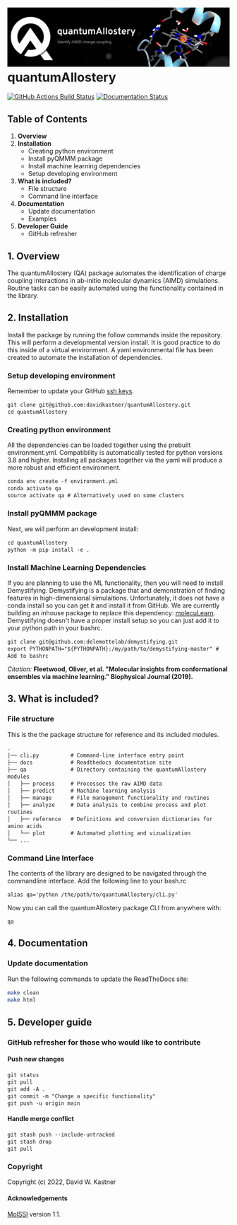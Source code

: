 ![Graphical Summary of README](docs/_static/header.webp)
quantumAllostery
==============================
[//]: # (Badges)
[![GitHub Actions Build Status](https://github.com/davidkastner/quantumAllostery/workflows/CI/badge.svg)](https://github.com/davidkastner/quantumAllostery/actions?query=workflow%3ACI)
[![Documentation Status](https://readthedocs.org/projects/quantumallostery/badge/?version=latest)](https://quantumallostery.readthedocs.io/en/latest/?badge=latest)


## Table of Contents
1. **Overview**
2. **Installation**
    * Creating python environment
    * Install pyQMMM package
    * Install machine learning dependencies
    * Setup developing environment
3. **What is included?**
    * File structure
    * Command line interface
4. **Documentation**
    * Update documentation
    * Examples
5. **Developer Guide**
    * GitHub refresher


## 1. Overview
The quantumAllostery (QA) package automates the identification of charge coupling interactions in ab-initio molecular dynamics (AIMD) simulations.
Routine tasks can be easily automated using the functionality contained in the library.

## 2. Installation
Install the package by running the follow commands inside the repository.
This will perform a developmental version install.
It is good practice to do this inside of a virtual environment.
A yaml environmental file has been created to automate the installation of dependencies.

### Setup developing environment
Remember to update your GitHub [ssh keys](https://docs.github.com/en/authentication/connecting-to-github-with-ssh/adding-a-new-ssh-key-to-your-github-account).

```
git clone git@github.com:davidkastner/quantumAllostery.git
cd quantumAllostery
```

### Creating python environment
All the dependencies can be loaded together using the prebuilt environment.yml.
Compatibility is automatically tested for python versions 3.8 and higher.
Installing all packages together via the yaml will produce a more robust and efficient environment.

```
conda env create -f environment.yml
conda activate qa
source activate qa # Alternatively used on some clusters
```

### Install pyQMMM package
Next, we will perform an development install:

```
cd quantumAllostery
python -m pip install -e .
```

### Install Machine Learning Dependencies
If you are planning to use the ML functionality, then you will need to install Demystifying.
Demystifying is a package that and demonstration of finding features in high-dimensional simulaitions.
Unfortunately, it does not have a conda install so you can get it and install it from GitHub.
We are currently building an inhouse package to replace this dependency: [molecuLearn](https://github.com/davidkastner/molecuLearn/).
Demystifying doesn't have a proper install setup so you can just add it to your python path in your bashrc.

```
git clone git@github.com:delemottelab/demystifying.git
export PYTHONPATH="${PYTHONPATH}:/my/path/to/demystifying-master" # Add to bashrc
```

*Citation:*
**Fleetwood, Oliver, et al. "Molecular insights from conformational ensembles via machine learning." Biophysical Journal (2019).**


## 3. What is included?
### File structure
This is the the package structure for reference and its included modules.

```
.
|── cli.py          # Command-line interface entry point
├── docs            # Readthedocs documentation site
├── qa              # Directory containing the quantumAllostery modules
│   ├── process     # Processes the raw AIMD data
│   ├── predict     # Machine learning analysis
│   ├── manage      # File management functionality and routines
│   ├── analyze     # Data analysis to combine process and plot routines
│   ├── reference   # Definitions and conversion dictionaries for amino acids
│   └── plot        # Automated plotting and vizualization 
└── ...
```

### Command Line Interface
The contents of the library are designed to be navigated through the commandline interface.
Add the following line to your bash.rc

```
alias qa='python /the/path/to/quantumAllostery/cli.py'
```

Now you can call the quantumAllostery package CLI from anywhere with:
```
qa
```


## 4. Documentation
### Update documentation
Run the following commands to update the ReadTheDocs site:

```bash
make clean
make html
```


## 5. Developer guide
### GitHub refresher for those who would like to contribute
#### Push new changes

```
git status
git pull
git add -A .
git commit -m "Change a specific functionality"
git push -u origin main
```

#### Handle merge conflict

```
git stash push --include-untracked
git stash drop
git pull
```

### Copyright
Copyright (c) 2022, David W. Kastner


#### Acknowledgements
[MolSSI](https://github.com/molssi/cookiecutter-cms) version 1.1.
